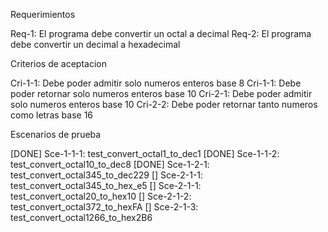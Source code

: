 Requerimientos 

Req-1: El programa debe convertir un octal a decimal 
Req-2: El programa debe convertir un decimal a hexadecimal 

Criterios de aceptacion

Cri-1-1: Debe poder admitir solo numeros enteros base 8 
Cri-1-1: Debe poder retornar solo numeros enteros base 10 
Cri-2-1: Debe poder admitir solo numeros enteros base 10 
Cri-2-2: Debe poder retornar tanto numeros como letras base 16

Escenarios de prueba 

[DONE] Sce-1-1-1: test_convert_octal1_to_dec1 
[DONE] Sce-1-1-2: test_convert_octal10_to_dec8 
[DONE] Sce-1-2-1: test_convert_octal345_to_dec229
[] Sce-2-1-1: test_convert_octal345_to_hex_e5
[] Sce-2-1-1: test_convert_octal20_to_hex10 
[] Sce-2-1-2: test_convert_octal372_to_hexFA
[] Sce-2-1-3: test_convert_octal1266_to_hex2B6



